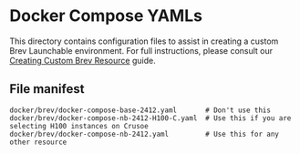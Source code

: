 # Docker Compose YAMLs

This directory contains configuration files to assist in creating a custom Brev Launchable environment. For full instructions, please consult our [Creating Custom Brev Resource](../../docs/creating_custom_brev.md) guide.

## File manifest

```
docker/brev/docker-compose-base-2412.yaml       # Don't use this
docker/brev/docker-compose-nb-2412-H100-C.yaml  # Use this if you are selecting H100 instances on Crusoe
docker/brev/docker-compose-nb-2412.yaml         # Use this for any other resource
```
